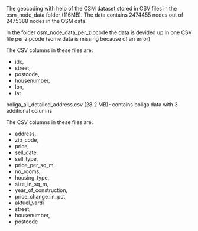 The geocoding with help of the OSM dataset stored in CSV files in the osm_node_data folder (116MB). The data contains 2474455 nodes out of 2475388 nodes in the OSM data.

In the folder osm_node_data_per_zipcode the data is devided up in one CSV file per zipcode (some data is missing because of an error)

The CSV columns in these files are: 
- idx,
- street,
- postcode,
- housenumber,
- lon,
- lat



boliga_all_detailed_address.csv (28.2 MB)- contains boliga data with 3 additional columns 

The CSV columns in these files are: 
- address,
- zip_code,
- price,
- sell_date,
- sell_type,
- price_per_sq_m,
- no_rooms,
- housing_type,
- size_in_sq_m,
- year_of_construction,
- price_change_in_pct,
- aktuel_vardi
- street,
- housenumber,
- postcode




 